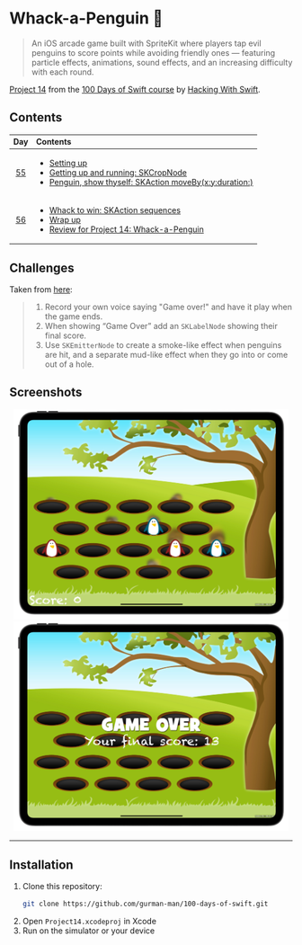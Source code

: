 # Whack-a-Penguin 🐧

>An iOS arcade game built with SpriteKit where players tap evil penguins to score points while avoiding friendly ones — featuring particle effects, animations, sound effects, and an increasing difficulty with each round.


[Project 14](https://www.hackingwithswift.com/read/14/overview) from the [100 Days of Swift course](https://www.hackingwithswift.com/100) by [Hacking With Swift](https://www.hackingwithswift.com/).

## Contents

|                      Day                      | Contents                                                                                                                                                                                                                                                                                   |
|:---------------------------------------------:|:-------------------------------------------------------------------------------------------------------------------------------------------------------------------------------------------------------------------------------------------------------------------------------------------|
| [55](https://www.hackingwithswift.com/100/55) | <ul><li>[Setting up](https://www.hackingwithswift.com/read/14/1/setting-up)</li><li>[Getting up and running: SKCropNode](https://www.hackingwithswift.com/read/14/2)</li><li>[Penguin, show thyself: SKAction moveBy(x:y:duration:)](https://www.hackingwithswift.com/read/14/3)</li></ul> |
| [56](https://www.hackingwithswift.com/100/56) | <ul><li>[Whack to win: SKAction sequences](https://www.hackingwithswift.com/read/14/4)</li><li>[Wrap up](https://www.hackingwithswift.com/read/14/5)</li><li>[Review for Project 14: Whack-a-Penguin](https://www.hackingwithswift.com/read/14/6)</li></ul>                                | 


## Challenges

Taken from [here](https://www.hackingwithswift.com/read/14/5):

>1. Record your own voice saying "Game over!" and have it play when the game ends.
>2. When showing “Game Over” add an `SKLabelNode` showing their final score.
>3. Use `SKEmitterNode` to create a smoke-like effect when penguins are hit, and a separate mud-like effect when they go into or come out of a hole.

## Screenshots

<div align="center">
  <img src="./Screenshots/1.png" alt="Main screen" width="490">
  <img src="./Screenshots/2.png" alt="Game over screen" width="490">
</div>

---

## Installation

1. Clone this repository:  
   ```bash
   git clone https://github.com/gurman-man/100-days-of-swift.git
   ```
2. Open `Project14.xcodeproj` in Xcode
3. Run on the simulator or your device
